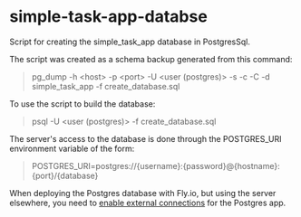 # simple-task-app-databse
Script for creating the simple_task_app database in PostgresSql.

The script was created as a schema backup generated from this command:
> pg_dump -h \<host> -p \<port> -U \<user (postgres)> -s -c -C -d simple_task_app -f create_database.sql

To use the script to build the database:
> psql -U \<user (postgres)> -f create_database.sql

The server's access to the database is done through the POSTGRES_URI environment variable of the form:
> POSTGRES_URI=postgres://{username}:{password}@{hostname}:{port}/{database}

When deploying the Postgres database with Fly.io, but using the server elsewhere, you need to [enable external connections](https://fly.io/docs/postgres/connecting/connecting-external/) for the Postgres app. 